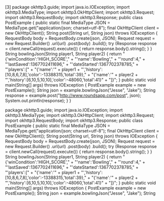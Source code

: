 [3]
package okhttp3.guide; import java.io.IOException; import okhttp3.MediaType; import okhttp3.OkHttpClient; import okhttp3.Request; import okhttp3.RequestBody; import okhttp3.Response; public class PostExample { public static final MediaType JSON = MediaType.get("application/json; charset=utf-8"); final OkHttpClient client = new OkHttpClient(); String post(String url, String json) throws IOException { RequestBody body = RequestBody.create(json, JSON); Request request = new Request.Builder() .url(url) .post(body) .build(); try (Response response = client.newCall(request).execute()) { return response.body().string(); } } String bowlingJson(String player1, String player2) { return "{'winCondition':'HIGH_SCORE'," + "'name':'Bowling'," + "'round':4," + "'lastSaved':1367702411696," + "'dateStarted':1367702378785," + "'players':[" + "{'name':'" + player1 + "','history':[10,8,6,7,8],'color':-13388315,'total':39}," + "{'name':'" + player2 + "','history':[6,10,5,10,10],'color':-48060,'total':41}" + "]}"; } public static void main(String[] args) throws IOException { PostExample example = new PostExample(); String json = example.bowlingJson("Jesse", "Jake"); String response = example.post("http://www.roundsapp.com/post", json); System.out.println(response); } }

package okhttp3.guide; import java.io.IOException; import okhttp3.MediaType; import okhttp3.OkHttpClient; import okhttp3.Request; import okhttp3.RequestBody; import okhttp3.Response; public class PostExample { public static final MediaType JSON = MediaType.get("application/json; charset=utf-8"); final OkHttpClient client = new OkHttpClient(); String post(String url, String json) throws IOException { RequestBody body = RequestBody.create(json, JSON); Request request = new Request.Builder() .url(url) .post(body) .build(); try (Response response = client.newCall(request).execute()) { return response.body().string(); } } String bowlingJson(String player1, String player2) { return "{'winCondition':'HIGH_SCORE'," + "'name':'Bowling'," + "'round':4," + "'lastSaved':1367702411696," + "'dateStarted':1367702378785," + "'players':[" + "{'name':'" + player1 + "','history':[10,8,6,7,8],'color':-13388315,'total':39}," + "{'name':'" + player2 + "','history':[6,10,5,10,10],'color':-48060,'total':41}" + "]}"; } public static void main(String[] args) throws IOException { PostExample example = new PostExample(); String json = example.bowlingJson("Jesse", "Jake"); String 


